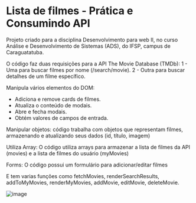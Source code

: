 # Lista de filmes - Prática e Consumindo API

Projeto criado para a disciplina Desenvolvimento para web II, no curso Análise e Desenvolvimento de Sistemas (ADS), do IFSP, campus de Caraguatatuba.

O código faz duas requisições para a API The Movie Database (TMDb):
1 - Uma para buscar filmes por nome (/search/movie).
2 - Outra para buscar detalhes de um filme específico.

Manipula vários elementos do DOM:

* Adiciona e remove cards de filmes.
* Atualiza o conteúdo de modais.
* Abre e fecha modais.
* Obtém valores de campos de entrada.

Manipular objetos: código trabalha com objetos que representam filmes, armazenando e atualizando seus dados (id, título, imagem)

Utiliza Array: O código utiliza arrays para armazenar a lista de filmes da API (movies) e a lista de filmes do usuário (myMovies)

Forms: O código possui um formulário para adicionar/editar filmes

E tem varias funções como fetchMovies, renderSearchResults, addToMyMovies, renderMyMovies, addMovie, editMovie, deleteMovie.

![image](https://github.com/user-attachments/assets/3c1ff02c-1250-4706-a5bc-ec3021f5a962)

